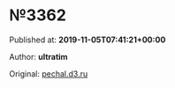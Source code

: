
# №3362

Published at: **2019-11-05T07:41:21+00:00**

Author: **ultratim**

Original: [pechal.d3.ru](https://pechal.d3.ru/3362-1872077/)


